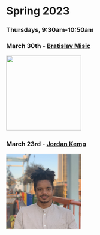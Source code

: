 # Spring 2023
### Thursdays, 9:30am-10:50am 

### March 30th - [Bratislav Misic](https://github.com/uchicago-computation-workshop/Spring2023/tree/main/03_30_Bratislav_Misic)
<div><img src="https://github.couchicago-computation-workshop/Spring2023/blob/main/03_23_jordan_kemp/Bratislav Misic.jpg" width="200" height="200"></div>

### March 23rd - [Jordan Kemp](https://github.com/uchicago-computation-workshop/Spring2023/tree/main/03_23_jordan_kemp)
<div><img src="https://github.com/uchicago-computation-workshop/Spring2023/blob/main/03_23_jordan_kemp/jordan_headshot.jpeg" width="200" height="200"></div>
